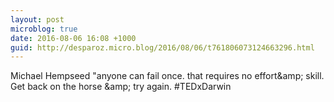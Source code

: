 ```yaml
---
layout: post
microblog: true
date: 2016-08-06 16:08 +1000
guid: http://desparoz.micro.blog/2016/08/06/t761806073124663296.html
---
```

Michael Hempseed "anyone can fail once. that requires no effort&amp;amp; skill. Get back on the horse &amp;amp; try again. #TEDxDarwin
